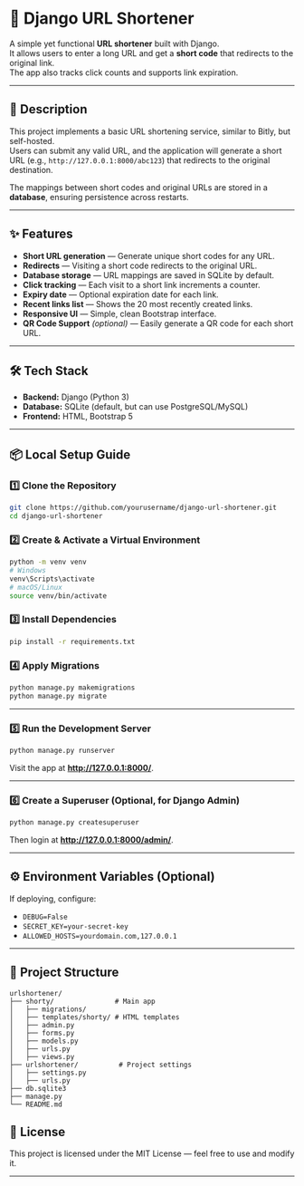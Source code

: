 # 🔗 Django URL Shortener

A simple yet functional **URL shortener** built with Django.  
It allows users to enter a long URL and get a **short code** that redirects to the original link.  
The app also tracks click counts and supports link expiration.

---

## 📜 Description

This project implements a basic URL shortening service, similar to Bitly, but self-hosted.  
Users can submit any valid URL, and the application will generate a short URL (e.g., `http://127.0.0.1:8000/abc123`) that redirects to the original destination.

The mappings between short codes and original URLs are stored in a **database**, ensuring persistence across restarts.

---

## ✨ Features

- **Short URL generation** — Generate unique short codes for any URL.
- **Redirects** — Visiting a short code redirects to the original URL.
- **Database storage** — URL mappings are saved in SQLite by default.
- **Click tracking** — Each visit to a short link increments a counter.
- **Expiry date** — Optional expiration date for each link.
- **Recent links list** — Shows the 20 most recently created links.
- **Responsive UI** — Simple, clean Bootstrap interface.
- **QR Code Support** *(optional)* — Easily generate a QR code for each short URL.

---

## 🛠️ Tech Stack

- **Backend:** Django (Python 3)
- **Database:** SQLite (default, but can use PostgreSQL/MySQL)
- **Frontend:** HTML, Bootstrap 5

---

## 📦 Local Setup Guide

### 1️⃣ Clone the Repository
```bash
git clone https://github.com/yourusername/django-url-shortener.git
cd django-url-shortener
```

### 2️⃣ Create & Activate a Virtual Environment
```bash
python -m venv venv
# Windows
venv\Scripts\activate
# macOS/Linux
source venv/bin/activate
```

### 3️⃣ Install Dependencies
```bash
pip install -r requirements.txt
```

### 4️⃣ Apply Migrations
```bash
python manage.py makemigrations
python manage.py migrate
```

---

### 5️⃣ Run the Development Server
```bash
python manage.py runserver
```

Visit the app at **http://127.0.0.1:8000/**.

---

### 6️⃣ Create a Superuser (Optional, for Django Admin)
```bash
python manage.py createsuperuser
```
Then login at **http://127.0.0.1:8000/admin/**.

---

## ⚙️ Environment Variables (Optional)
If deploying, configure:
- `DEBUG=False`
- `SECRET_KEY=your-secret-key`
- `ALLOWED_HOSTS=yourdomain.com,127.0.0.1`

---

## 📂 Project Structure
```
urlshortener/
├── shorty/               # Main app
│   ├── migrations/
│   ├── templates/shorty/ # HTML templates
│   ├── admin.py
│   ├── forms.py
│   ├── models.py
│   ├── urls.py
│   ├── views.py
├── urlshortener/          # Project settings
│   ├── settings.py
│   ├── urls.py
├── db.sqlite3
├── manage.py
└── README.md
```


## 📝 License
This project is licensed under the MIT License — feel free to use and modify it.

---

